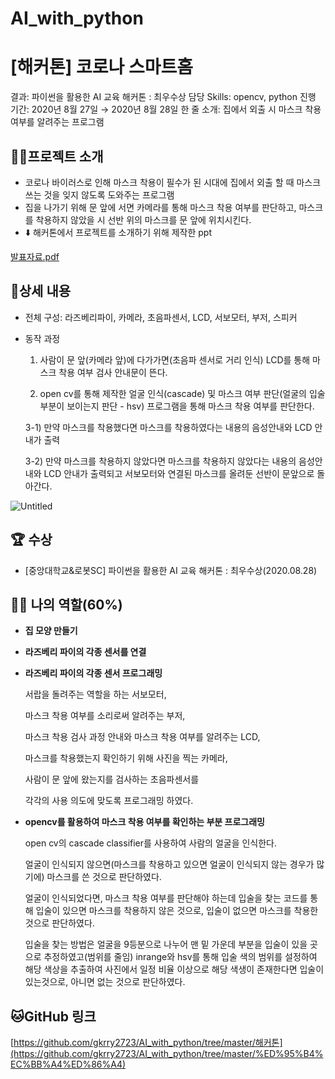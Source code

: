 # AI_with_python

# [해커톤] 코로나 스마트홈

결과: 파이썬을 활용한 AI 교육 해커톤 : 최우수상
담당 Skills: opencv, python
진행 기간: 2020년 8월 27일 → 2020년 8월 28일
한 줄 소개: 집에서 외출 시 마스크 착용 여부를 알려주는 프로그램

## 👩‍💼프로젝트 소개

- 코로나 바이러스로 인해 마스크 착용이 필수가 된 시대에 집에서 외출 할 때 마스크 쓰는 것을 잊지 않도록 도와주는 프로그램
- 집을 나가기 위해 문 앞에 서면 카메라를 통해 마스크 착용 여부를 판단하고, 마스크를 착용하지 않았을 시 선반 위의 마스크를 문 앞에 위치시킨다.
- ⬇️ 해커톤에서 프로젝트를 소개하기 위해 제작한 ppt

[발표자료.pdf](https://github.com/gkrry2723/AI_with_python/files/10855797/_.pdf)



## 🧐상세 내용

- 전체 구성: 라즈베리파이, 카메라, 초음파센서, LCD, 서보모터, 부저, 스피커
- 동작 과정
    
    1) 사람이 문 앞(카메라 앞)에 다가가면(초음파 센서로 거리 인식) LCD를 통해 마스크 착용 여부 검사 안내문이 뜬다.
    
    2) open cv를 통해 제작한 얼굴 인식(cascade) 및 마스크 여부 판단(얼굴의 입술 부분이 보이는지 판단 - hsv) 프로그램을 통해 마스크 착용 여부를 판단한다.
    
    3-1) 만약 마스크를 착용했다면 마스크를 착용하였다는 내용의 음성안내와 LCD 안내가 출력
    
    3-2) 만약 마스크를 착용하지 않았다면 마스크를 착용하지 않았다는 내용의 음성안내와 LCD 안내가 출력되고 서보모터와 연결된 마스크를 올려둔 선반이 문앞으로 돌아간다.
    
![Untitled](https://user-images.githubusercontent.com/51503799/222011505-6162bcf1-7dea-437d-b0eb-10582d01b2e1.png)



## 🏆 수상

- [중앙대학교&로봇SC] 파이썬을 활용한 AI 교육 해커톤 : 최우수상(2020.08.28)



## 👩‍💻 나의 역할(60%)

- **집 모양 만들기**
- **라즈베리 파이의 각종 센서를 연결**
- **라즈베리 파이의 각종 센서 프로그래밍**
    
    서랍을 돌려주는 역할을 하는 서보모터,
    
    마스크 착용 여부를 소리로써 알려주는 부저, 
    
    마스크 착용 검사 과정 안내와 마스크 착용 여부를 알려주는 LCD, 
    
    마스크를 착용했는지 확인하기 위해 사진을 찍는 카메라, 
    
    사람이 문 앞에 왔는지를 검사하는 초음파센서를 
    
    각각의 사용 의도에 맞도록 프로그래밍 하였다.
    
- **opencv를 활용하여 마스크 착용 여부를 확인하는 부분 프로그래밍**
    
    open cv의 cascade classifier를 사용하여 사람의 얼굴을 인식한다.
    
    얼굴이 인식되지 않으면(마스크를 착용하고 있으면 얼굴이 인식되지 않는 경우가 많기에) 마스크를 쓴 것으로 판단하였다.
    
    얼굴이 인식되었다면, 마스크 착용 여부를 판단해야 하는데 입술을 찾는 코드를 통해 입술이 있으면 마스크를 착용하지 않은 것으로, 입술이 없으면 마스크를 착용한 것으로 판단하였다.
    
    입술을 찾는 방법은 얼굴을 9등분으로 나누어 맨 밑 가운데 부분을 입술이 있을 곳으로 추정하였고(범위를 줄임) inrange와 hsv를 통해 입술 색의 범위를 설정하여 해당 색상을 추출하여 사진에서 일정 비율 이상으로 해당 색생이 존재한다면 입술이 있는것으로, 아니면 없는 것으로 판단하였다.
    

## 🐱GitHub 링크

[https://github.com/gkrry2723/AI_with_python/tree/master/해커톤](https://github.com/gkrry2723/AI_with_python/tree/master/%ED%95%B4%EC%BB%A4%ED%86%A4)
